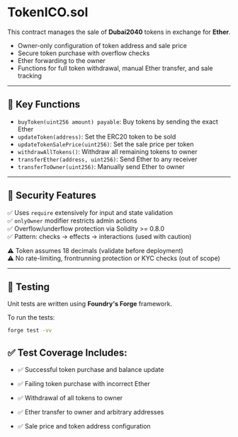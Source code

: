 # TokenICO.sol

This contract manages the sale of **Dubai2040** tokens in exchange for **Ether**.

- Owner-only configuration of token address and sale price  
- Secure token purchase with overflow checks  
- Ether forwarding to the owner  
- Functions for full token withdrawal, manual Ether transfer, and sale tracking

---

## 🔑 Key Functions

- `buyToken(uint256 amount) payable`: Buy tokens by sending the exact Ether  
- `updateToken(address)`: Set the ERC20 token to be sold  
- `updateTokenSalePrice(uint256)`: Set the sale price per token  
- `withdrawAllTokens()`: Withdraw all remaining tokens to owner  
- `transferEther(address, uint256)`: Send Ether to any receiver  
- `transferToOwner(uint256)`: Manually send Ether to owner

---

## 🔐 Security Features

✅ Uses `require` extensively for input and state validation  
✅ `onlyOwner` modifier restricts admin actions  
✅ Overflow/underflow protection via Solidity >= 0.8.0  
✅ Pattern: checks → effects → interactions (used with caution)

⚠️ Token assumes 18 decimals (validate before deployment)  
⚠️ No rate-limiting, frontrunning protection or KYC checks (out of scope)

---

## 🧪 Testing

Unit tests are written using **Foundry's Forge** framework.

To run the tests:

```bash
forge test -vv
```


##  ✅ Test Coverage Includes:

- ✅ Successful token purchase and balance update

- ✅ Failing token purchase with incorrect Ether

- ✅ Withdrawal of all tokens to owner

- ✅ Ether transfer to owner and arbitrary addresses

- ✅ Sale price and token address configuration
